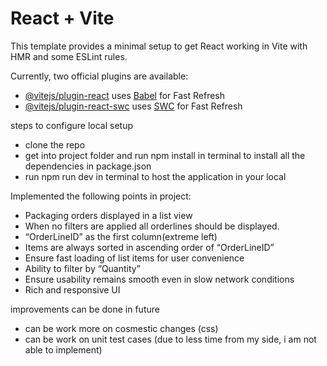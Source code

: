 # React + Vite

This template provides a minimal setup to get React working in Vite with HMR and some ESLint rules.

Currently, two official plugins are available:

- [@vitejs/plugin-react](https://github.com/vitejs/vite-plugin-react/blob/main/packages/plugin-react/README.md) uses [Babel](https://babeljs.io/) for Fast Refresh
- [@vitejs/plugin-react-swc](https://github.com/vitejs/vite-plugin-react-swc) uses [SWC](https://swc.rs/) for Fast Refresh

steps to configure local setup
- clone the repo
- get into project folder and run npm install in terminal to install all the dependencies in package.json
- run npm run dev in terminal to host the application in your local

Implemented the following points in project:
- Packaging orders displayed in a list view
- When no filters are applied all orderlines should be displayed.
- “OrderLineID” as the first column(extreme left)
- Items are always sorted in ascending order of “OrderLineID”
- Ensure fast loading of list items for user convenience
- Ability to filter by “Quantity”
- Ensure usability remains smooth even in slow network conditions
- Rich and responsive UI

improvements can be done in future
- can be work more on cosmestic changes (css)
- can be work on unit test cases (due to less time from my side, i am not able to implement)
